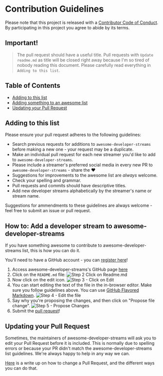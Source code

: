 # Contribution Guidelines

Please note that this project is released with a [Contributor Code of Conduct](CODE_OF_CONDUCT.md). By participating in this project you agree to abide by its terms.


## Important!
> The pull request should have a useful title. Pull requests with `Update readme.md` as title will be closed right away because I'm so tired of nobody reading this document. Please carefully read everything in `Adding to this list`.

## Table of Contents

- [Adding to this list](#adding-to-this-list)
- [Adding something to an awesome list](#how-to-add-a-developer-stream-to-awesome-developer-streams)
- [Updating your Pull Request](#updating-your-pull-request)

## Adding to this list

Please ensure your pull request adheres to the following guidelines:

- Search previous requests for additions to `awesome-developer-streams` before making a new one - your request may be a duplicate.
- Make an individual pull request for each new streamer you'd like to add to `awesome-developer-streams`.
- Please include a streamer's preferred social media in every new PR to `awesome-developer-streams` - share the ❤️ 
- Suggestions for improvements to the awesome list are _always_ welcome.
- Check your spelling and grammar.
- Pull requests and commits should have descriptive titles.
- Add new developer streams alphabetically by the streamer's name or stream name.

Suggestions for ammendments to these guidelines are always welcome - feel free to submit an issue or pull request.

## How to: Add a developer stream to awesome-developer-streams

If you have something awesome to contribute to awesome-developer-streams list, this is how you can do it.

You'll need to have a GitHub account - you can [register here](https://github.com/join)!

1. Access awesome-developer-streams's GitHub page [here](https://github.com/bnb/awesome-developer-streams)
2. Click on the `README.md` file: ![Step 2 Click on Readme.md](https://cloud.githubusercontent.com/assets/170270/9402920/53a7e3ea-480c-11e5-9d81-aecf64be55eb.png)
3. Now click on the edit icon. ![Step 3 - Click on Edit](https://cloud.githubusercontent.com/assets/170270/9402927/6506af22-480c-11e5-8c18-7ea823530099.png)
4. You can start editing the text of the file in the in-browser editor. Make sure you follow guidelines above. You can use [GitHub Flavored Markdown](https://help.github.com/articles/github-flavored-markdown/). ![Step 4 - Edit the file](https://cloud.githubusercontent.com/assets/170270/9402932/7301c3a0-480c-11e5-81f5-7e343b71674f.png)
5. Say why you're proposing the changes, and then click on "Propose file change". ![Step 5 - Propose Changes](https://cloud.githubusercontent.com/assets/170270/9402937/7dd0652a-480c-11e5-9138-bd14244593d5.png)
6. Submit the [pull request](https://help.github.com/articles/using-pull-requests/)!

## Updating your Pull Request

Sometimes, the maintainers of awesome-developer-streams will ask you to edit your Pull Request before it is included. This is normally due to spelling errors or because your PR didn't match the awesome-developer-streams list guidelines. We're always happy to help in any way we can.

[Here](https://github.com/RichardLitt/knowledge/blob/master/github/amending-a-commit-guide.md) is a write up on how to change a Pull Request, and the different ways you can do that.
